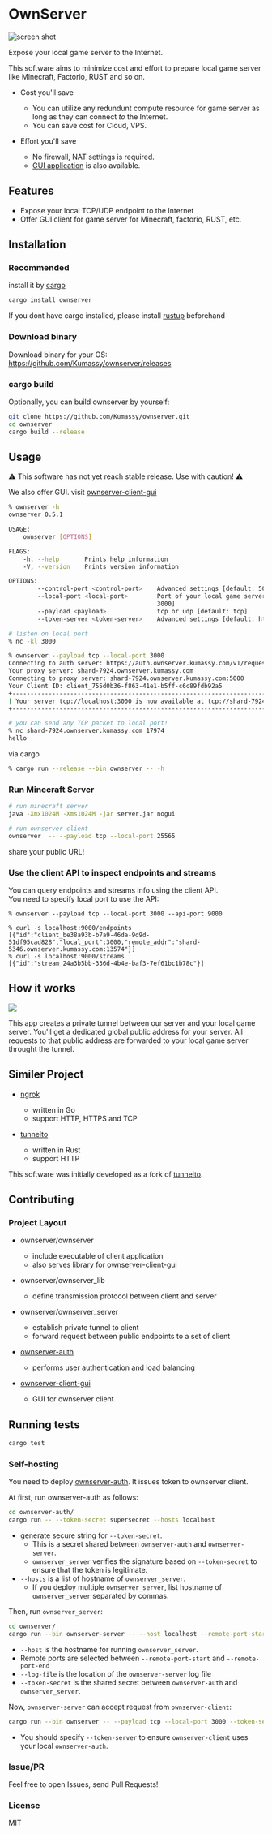 # OwnServer

![screen shot](docs/img/screenshot.png)

Expose your local game server to the Internet.

This software aims to minimize cost and effort to prepare local game server like Minecraft, Factorio, RUST and so on.

- Cost you'll save
   - You can utilize any redundunt compute resource for game server as long as they can connect *to* the Internet.
   - You can save cost for Cloud, VPS.

- Effort you'll save
   - No firewall, NAT settings is required.
   - [GUI application](https://github.com/Kumassy/ownserver-client-gui) is also available.

## Features

- Expose your local TCP/UDP endpoint to the Internet
- Offer GUI client for game server for Minecraft, factorio, RUST, etc.

## Installation

### Recommended

install it by [cargo](https://doc.rust-lang.org/cargo/getting-started/installation.html)

```sh
cargo install ownserver
```

If you dont have cargo installed, please install [rustup](https://rustup.rs/) beforehand

### Download binary

Download binary for your OS:  
https://github.com/Kumassy/ownserver/releases

### cargo build

Optionally, you can build ownserver by yourself:

```sh
git clone https://github.com/Kumassy/ownserver.git
cd ownserver
cargo build --release
```

## Usage

:warning: This software has not yet reach stable release. Use with caution! :warning:

We also offer GUI. visit [ownserver-client-gui](https://github.com/Kumassy/ownserver-client-gui)

```sh
% ownserver -h
ownserver 0.5.1

USAGE:
    ownserver [OPTIONS]

FLAGS:
    -h, --help       Prints help information
    -V, --version    Prints version information

OPTIONS:
        --control-port <control-port>    Advanced settings [default: 5000]
        --local-port <local-port>        Port of your local game server listens e.g.) 25565 for Minecraft [default:
                                         3000]
        --payload <payload>              tcp or udp [default: tcp]
        --token-server <token-server>    Advanced settings [default: https://auth.ownserver.kumassy.com/v1/request_token]

# listen on local port
% nc -kl 3000

% ownserver --payload tcp --local-port 3000
Connecting to auth server: https://auth.ownserver.kumassy.com/v1/request_token
Your proxy server: shard-7924.ownserver.kumassy.com
Connecting to proxy server: shard-7924.ownserver.kumassy.com:5000
Your Client ID: client_755d0b36-f863-41e1-b5ff-c6c89fdb92a5
+---------------------------------------------------------------------------------------------------+
| Your server tcp://localhost:3000 is now available at tcp://shard-7924.ownserver.kumassy.com:17974 |
+---------------------------------------------------------------------------------------------------+

# you can send any TCP packet to local port!
% nc shard-7924.ownserver.kumassy.com 17974
hello
```

via cargo

```sh
% cargo run --release --bin ownserver -- -h
```

### Run Minecraft Server

```sh
# run minecraft server
java -Xmx1024M -Xms1024M -jar server.jar nogui

# run ownserver client
ownserver  -- --payload tcp --local-port 25565
```

share your public URL!

### Use the client API to inspect endpoints and streams
You can query endpoints and streams info using the client API.  
You need to specify local port to use the API: 

```
% ownserver --payload tcp --local-port 3000 --api-port 9000

% curl -s localhost:9000/endpoints
[{"id":"client_be38a93b-b7a9-46da-9d9d-51df95cad828","local_port":3000,"remote_addr":"shard-5346.ownserver.kumassy.com:13574"}]
% curl -s localhost:9000/streams
[{"id":"stream_24a3b5bb-336d-4b4e-baf3-7ef61bc1b78c"}]
```

## How it works

![](/docs/img/overview.svg)

This app creates a private tunnel between our server and your local game server. You'll get a dedicated global public address for your server.
All requests to that public address are forwarded to your local game server throught the tunnel.

## Similer Project

- [ngrok](https://github.com/inconshreveable/ngrok)
   - written in Go
   - support HTTP, HTTPS and TCP

- [tunnelto](https://github.com/agrinman/tunnelto)
   - written in Rust
   - support HTTP

This software was initially developed as a fork of [tunnelto](https://github.com/agrinman/tunnelto).

## Contributing

### Project Layout

- ownserver/ownserver
   - include executable of client application
   - also serves library for ownserver-client-gui

- ownserver/ownserver_lib
   - define transmission protocol between client and server

- ownserver/ownserver_server
   - establish private tunnel to client
   - forward request between public endpoints to a set of client

- [ownserver-auth](https://github.com/Kumassy/ownserver-auth)
   - performs user authentication and load balancing

- [ownserver-client-gui](https://github.com/Kumassy/ownserver-client-gui)
   - GUI for ownserver client

## Running tests

```sh
cargo test
```

### Self-hosting

You need to deploy [ownserver-auth](https://github.com/Kumassy/ownserver-auth).
It issues token to ownserver client.

At first, run ownserver-auth as follows:

```sh
cd ownserver-auth/
cargo run -- --token-secret supersecret --hosts localhost
```

- generate secure string for `--token-secret`.
    - This is a secret shared between `ownserver-auth` and `ownserver-server`.
    - `ownserver_server` verifies the signature based on `--token-secret` to ensure that the token is legitimate.
- `--hosts` is a list of hostname of `ownserver_server`.
    - If you deploy multiple `ownserver_server`, list hostname of `ownserver_server` separated by commas.


Then, run `ownserver_server`:

```sh
cd ownserver/
cargo run --bin ownserver-server -- --host localhost --remote-port-start 20000 --remote-port-end 30000 --log-file ./ownserver-server.log --token-secret supersecret
```

- `--host` is the hostname for running `ownserver_server`.
- Remote ports are selected between `--remote-port-start` and `--remote-port-end`
- `--log-file` is the location of the `ownserver-server` log file
- `--token-secret` is the shared secret between `ownserver-auth` and `ownserver_server`.

Now, `ownserver-server` can accept request from `ownserver-client`:

```sh
cargo run --bin ownserver -- --payload tcp --local-port 3000 --token-server http://localhost:8123/v0/request_token
```

- You should specify `--token-server` to ensure `ownserver-client` uses your local `ownserver-auth`.

### Issue/PR

Feel free to open Issues, send Pull Requests!

### License

MIT
